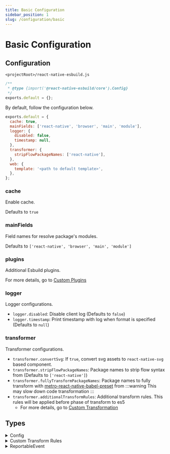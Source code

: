 ```yaml
---
title: Basic Configuration
sidebar_position: 1
slug: /configuration/basic
---
```


# Basic Configuration

## Configuration

`<projectRoot>/react-native-esbuild.js`

```js
/**
 * @type {import('@react-native-esbuild/core').Config}
 */
exports.default = {};
```

By default, follow the configuration below.

```js
exports.default = {
  cache: true,
  mainFields: ['react-native', 'browser', 'main', 'module'],
  logger: {
    disabled: false,
    timestamp: null,
  },
  transformer: {
    stripFlowPackageNames: ['react-native'],
  },
  web: {
    template: '<path to default template>',
  },
};
```

### cache

Enable cache.

Defaults to `true`

### mainFields

Field names for resolve package's modules.

Defaults to `['react-native', 'browser', 'main', 'module']`

### plugins

Additional Esbuild plugins.

For more details, go to [Custom Plugins](/configuration/custom-plugins)

### logger

Logger configurations.

- `logger.disabled`: Disable client log (Defaults to `false`)
- `logger.timestamp`: Print timestamp with log when format is specified (Defaults to `null`)

### transformer

Transformer configurations.

- `transformer.convertSvg`: If `true`, convert svg assets to `react-native-svg` based component.
- `transformer.stripFlowPackageNames`: Package names to strip flow syntax from (Defaults to `['react-native']`)
- `transformer.fullyTransformPackageNames`: Package names to fully transform with [metro-react-native-babel-preset](https://github.com/facebook/react-native/tree/main/packages/react-native-babel-preset) from
  :::warning
  This may slow down code transformation
  :::
- `transformer.additionalTransformRules`: Additional transform rules. This rules will be applied before phase of transform to es5
  - For more details, go to [Custom Transformation](/configuration/custom-transformation)

## Types

<details><summary>Config</summary>

```ts
interface Config {
  /**
   * Enable cache.
   *
   * Defaults to `true`
   */
  cache?: boolean;
  /**
   * Field names for resolve package's modules.
   *
   * Defaults to `['react-native', 'browser', 'main', 'module']`
   */
  mainFields?: string[];
  /**
   * Additional Esbuild plugins.
   */
  plugins?: EsbuildPlugin[];
  /**
   * Logger configurations
   */
  logger?: {
    /**
     * Disable client log.
     *
     * Defaults to `false`
     */
    disabled?: boolean;
    /**
     * Print timestamp with log when format is specified.
     *
     * Defaults to `null`
     */
    timestamp?: string | null;
  };
  /**
   * Transformer configurations
   */
  transformer?: {
    /**
     * If `true`, convert svg assets to `react-native-svg` based component
     */
    convertSvg?: boolean;
    /**
     * Strip flow syntax.
     *
     * Defaults to `['react-native']`
     */
    stripFlowPackageNames?: string[];
    /**
     * Transform with babel using `metro-react-native-babel-preset` (slow)
     */
    fullyTransformPackageNames?: string[];
    /**
     * Additional transform rules. This rules will be applied before phase of transform to es5.
     */
    additionalTransformRules?: {
      /**
       * Custom Babel rules
       */
      babel?: CustomTransformRuleBase<BabelTransformOptions>[];
      /**
       * Custom Swc rules
       */
      swc?: CustomTransformRuleBase<SwcTransformOptions>[];
    };
  };
  /**
   * Web configurations
   */
  web?: {
    /**
     * Index page template file path
     */
    template?: string;
    /**
     * Placeholders for replacement
     *
     * ```js
     * // web.placeholders
     * { placeholder_name: 'Hello, world!' };
     * ```
     *
     * will be replaced to
     *
     * ```html
     * <!-- in template -->
     * <tag>{{placeholder_name}}</tag>
     *
     * <!-- result -->
     * <tag>Hello, world!</tag>
     * ```
     *
     * ---
     *
     * Reserved placeholder names. It will be overridden your placeholders
     *
     * - `_bundle`: bundled script path
     */
    placeholders?: Record<string, string>;
  };
  /**
   * Client event receiver
   */
  reporter?: (event: ReportableEvent) => void;
}
```

</details>

<details><summary>Custom Transform Rules</summary>


```ts
interface CustomTransformRuleBase<T> {
  /**
   * Predicator for transform
   */
  test: (path: string, code: string) => boolean;
  /**
   * Transformer options
   */
  options: T | ((path: string, code: string) => T);
}

type BabelTransformRule = CustomTransformRuleBase<BabelTransformOptions>;
type SwcTransformRule = CustomTransformRuleBase<SwcTransformOptions>;
```

</details>

<details><summary>ReportableEvent</summary>

```ts
type ReportableEvent = ClientLogEvent;

interface ClientLogEvent {
  type: 'client_log';
  level:
    | 'trace'
    | 'info'
    | 'warn'
    | 'error'
    | 'log'
    | 'group'
    | 'groupCollapsed'
    | 'groupEnd'
    | 'debug';
  data: unknown[];
  mode: 'BRIDGE' | 'NOBRIDGE';
}
```

</details>
